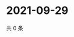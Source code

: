 # 2021-09-29

共 0 条

<!-- BEGIN WEIBO -->
<!-- 最后更新时间 Wed Sep 29 2021 02:15:18 GMT+0800 (China Standard Time) -->

<!-- END WEIBO -->
